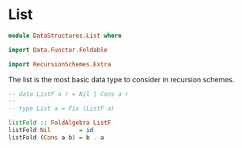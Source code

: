 # List

```hs
module DataStructures.List where

import Data.Functor.Foldable

import RecursionSchemes.Extra
```

The list is the most basic data type to consider in recursion schemes.

```hs
-- data ListF a r = Nil | Cons a r
--
-- type List a = Fix (ListF a)

listFold :: FoldAlgebra ListF
listFold Nil        = id
listFold (Cons a b) = b . a
```
